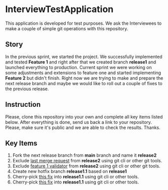 # InterviewTestApplication

This application is developed for test purposes. 
We ask the Interviewees to make a couple of simple git operations with this repository.

## Story

In the previous sprint, we started the project. We successfully implemented and tested **Feature 1** and right after that we created branch **release1** and launched everything to production. Current sprint we were working on some adjustments and extensions to feature one and started implementing **Feature 2** but didn't finish.
Right now we are trying to make and prepare the next release branch and maybe we would like to roll out a couple of fixes to the previous release.

## Instruction
Please, clone this repository into your own and complete all key items listed below. After everything is done, send us back a link to your repository. Please, make sure it's public and we are able to check the results.
Thanks.

## Key Items

1. Fork the next release branch from **main** branch and name it **release2**
2. Exclude [last merge request](https://gitlab.com/andrey.maslyanko96/interviewtestapplication/-/merge_requests/6) from **release2** using git cli or other git tools.
3. Exclude [feature 1 validator](https://gitlab.com/andrey.maslyanko96/interviewtestapplication/-/merge_requests/2) from **release2** using git cli or other git tools.
4. Create new hotfix branch **release1.1** based on **release1**
5. Cherry-pick [this fix](https://gitlab.com/andrey.maslyanko96/interviewtestapplication/-/merge_requests/3) into **release1.1** using git cli or other tools.
6. Cherry-pick [this fix](https://gitlab.com/andrey.maslyanko96/interviewtestapplication/-/merge_requests/5) into **release1.1** using git cli or other tools.

